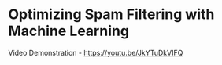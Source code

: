 # Optimizing Spam Filtering with Machine Learning


Video Demonstration - https://youtu.be/JkYTuDkVIFQ
